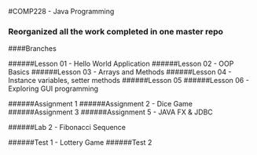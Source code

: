 #COMP228 - Java Programming

### Reorganized all the work completed in one master repo


####Branches

######Lesson 01 - Hello World Application
######Lesson 02 - OOP Basics 
######Lesson 03 - Arrays and Methods
######Lesson 04 - Instance variables, setter methods
######Lesson 05 
######Lesson 06 - Exploring GUI programming

######Assignment 1
######Assignment 2 - Dice Game
######Assignment 3 
######Assignment 5 - JAVA FX & JDBC

######Lab 2 - Fibonacci Sequence

######Test 1 - Lottery Game
######Test 2 
